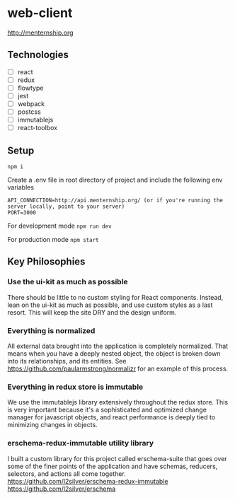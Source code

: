 # web-client

http://menternship.org

## Technologies
- [ ] react
- [ ] redux
- [ ] flowtype
- [ ] jest
- [ ] webpack
- [ ] postcss
- [ ] immutablejs
- [ ] react-toolbox
## Setup

```npm i```

Create a .env file in root directory of project and include the following env variables
```
API_CONNECTION=http://api.menternship.org/ (or if you're running the server locally, point to your server)
PORT=3000
```

For development mode
```npm run dev```

For production mode 
```npm start```

## Key Philosophies

### Use the ui-kit as much as possible

There should be little to no custom styling for React components. Instead, lean on the ui-kit as much as possible, and use custom styles as a last resort. This will keep the site DRY and the design uniform.

### Everything is normalized

All external data brought into the application is completely normalized. That means when you have a deeply nested object, the object is broken down into its relationships, and its entities. See https://github.com/paularmstrong/normalizr for an example of this process.

### Everything in redux store is immutable

We use the immutablejs library extensively throughout the redux store. This is very important because it's a sophisticated and optimized change manager for javascript objects, and react performance is deeply tied to minimizing changes in objects.

### erschema-redux-immutable utility library

I built a custom library for this project called erschema-suite that goes over some of the finer points of the application and have schemas, reducers, selectors, and actions all come together. https://github.com/l2silver/erschema-redux-immutable
https://github.com/l2silver/erschema
